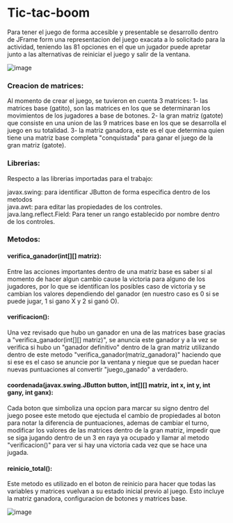 # Tic-tac-boom
Para tener el juego de forma accesible y presentable se desarrollo dentro de JFrame form una representacion del juego exacata a lo solicitado para la actividad,
teniendo las 81 opciones en el que un jugador puede apretar junto a las alternativas de reiniciar el juego y salir de la ventana.

![image](https://github.com/Cristo100/Tic-tac-boom/assets/135175850/ff53b9a8-b04b-425c-8267-decaef81df63)

### Creacion de matrices:
Al momento de crear el juego, se tuvieron en cuenta 3 matrices:
1- las matrices base (gatito), son las matrices en los que se determinaran los movimientos de los jugadores a base de botones.
2- la gran matriz (gatote) que consiste en una union de las 9 matrices base en los que se desarrolla el juego en su totalidad.
3- la matriz ganadora, este es el que determina quien tiene una matriz base completa "conquistada" para ganar el juego de la gran matriz (gatote).<br>

### Librerias:
Respecto a las librerias importadas para el trabajo:

javax.swing: para identificar JButton de forma especifica dentro de los metodos<br>
java.awt: para editar las propiedades de los controles.<br>
java.lang.reflect.Field: Para tener un rango establecido por nombre dentro de los controles.<br>

### Metodos:
#### verifica_ganador(int[][] matriz):
Entre las acciones importantes dentro de una matriz base es saber si al momento de hacer algun cambio cause la victoria para alguno de
los jugadores, por lo que se identifican los posibles caso de victoria y se cambian los valores dependiendo del ganador (en nuestro caso es 0 si se puede jugar, 1 si gano X y
2 si ganó O).

#### verificacion():
Una vez revisado que hubo un ganador en una de las matrices base gracias a "verifica_ganador(int[][] matriz)", se anuncia este ganador y a la vez se verifica si hubo un "ganador definitivo" dentro de la gran matriz utilizando dentro de este metodo "verifica_ganador(matriz_ganadora)" haciendo que si ese es el caso se anuncie por la ventana y niegue que se puedan hacer nuevas puntuaciones al convertir "juego_ganado" a verdadero.

#### coordenada(javax.swing.JButton button, int[][] matriz, int x, int y, int gany, int ganx):
Cada boton que simboliza una opcion para marcar su signo dentro del juego posee este metodo que ejectuda el cambio de propiedades al boton para notar la diferencia de puntuaciones, ademas de cambiar el turno, modificar los valores de las matrices dentro de la gran matriz, impedir que se siga jugando dentro de un 3 en raya ya ocupado y llamar al metodo "verificacion()" para ver si hay una victoria cada vez que se hace una jugada.

#### reinicio_total():
Este metodo es utilizado en el boton de reinicio para hacer que todas las variables y matrices vuelvan a su estado inicial previo al juego. Esto incluye la matriz ganadora, configuracion de botones y matrices base.<br>

![image](https://github.com/Cristo100/Tic-tac-boom/assets/135175850/6bb70054-537a-4bac-a020-0207e2918167)
